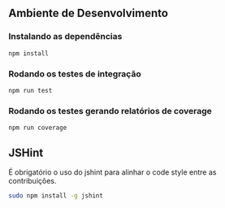 

## Ambiente de Desenvolvimento 

### Instalando as dependências 

```
npm install 
```

### Rodando os testes de integração

```
npm run test
```

### Rodando os testes gerando relatórios de coverage
```
npm run coverage
```


## JSHint 

É obrigatório o uso do jshint para alinhar o code style entre as contribuições. 

```bash
sudo npm install -g jshint 
```

